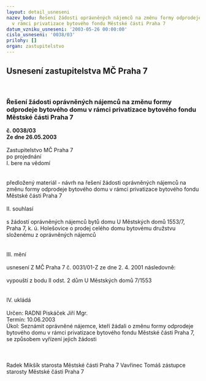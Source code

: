 ```yaml
---
layout: detail_usneseni
nazev_bodu: Řešení žádosti oprávněných nájemců na změnu formy odprodeje bytového domu
  v rámci privatizace bytového fondu Městské části Praha 7
datum_vzniku_usneseni: '2003-05-26 00:00:00'
cislo_usneseni: '0038/03'
prilohy: []
organ: zastupitelstvo
---
```

<div id="ucUsn_pList" class="usn">
	<span><h2>Usnesení zastupitelstva MČ Praha 7 </h2>
<br></span><div class="standBody">
<span><h3>Řešení žádosti oprávněných nájemců na změnu formy odprodeje bytového domu v rámci privatizace bytového fondu Městské části Praha 7</h3></span><div class="center">
		<strong>č. 0038/03</strong><br>
	</div>
<div class="center">
		<strong>Ze dne 26.05.2003</strong><br><br>
	</div>Zastupitelstvo MČ Praha 7<br>po projednání<br>I.	bere na vědomí<br><br> <br>předložený materiál - návrh na řešení žádosti oprávněných nájemců na změnu formy odprodeje bytového domu v rámci privatizace bytového fondu Městské části Praha 7<br><br>II.	souhlasí <br><br>s žádostí oprávněných nájemců bytů domu U Městských domů 1553/7, Praha 7, k. ú. Holešovice  o prodej celého domu bytovému družstvu složenému z oprávněných nájemců <br><br><br>III.	mění <br><br>usnesení Z MČ Praha 7 č. 0031/01-Z ze dne 2. 4. 2001 následovně:<br><br>vypouští z bodu II odst. 2 dům U Městských domů 7/1553<br><br><br>IV.	ukládá <br> <br>Určen:	RADNI Piskáček Jiří Mgr. <br>Termín: 10.06.2003<br>Úkol:	Seznámit oprávněné nájemce, kteří žádali o změnu formy odprodeje bytového domu v rámci privatizace bytového fondu Městské části Praha 7, se způsobem vyřízení jejich žádosti<br> <br><br>	<br> Radek Mikšík starosta Městské části Praha 7	 Vavřinec Tomáš zástupce starosty Městské části Praha 7<br>	<br><br>
</div>
</div>